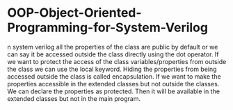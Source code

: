 # OOP-Object-Oriented-Programming-for-System-Verilog
n system verilog all the properties of the class are public by default or we can say it be accessed outside the class directly using the dot operator. If we want to protect the access of the class variables/properties from outside the class we can use the local keyword. Hiding the properties from being accessed outside the class is called encapsulation. If we want to make the properties accessible in the extended classes but not outside the classes. We can declare the properties as protected. Then it will be available in the extended classes but not in the main program.
